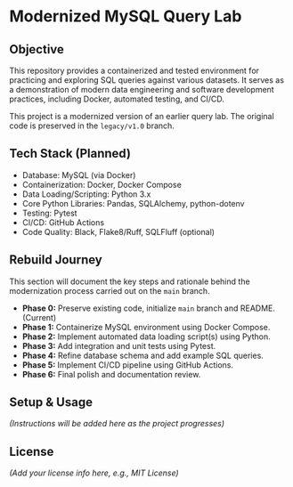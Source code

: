 # Modernized MySQL Query Lab

## Objective

This repository provides a containerized and tested environment for practicing and exploring SQL queries against various datasets. It serves as a demonstration of modern data engineering and software development practices, including Docker, automated testing, and CI/CD.

This project is a modernized version of an earlier query lab. The original code is preserved in the `legacy/v1.0` branch.

## Tech Stack (Planned)

* Database: MySQL (via Docker)
* Containerization: Docker, Docker Compose
* Data Loading/Scripting: Python 3.x
* Core Python Libraries: Pandas, SQLAlchemy, python-dotenv
* Testing: Pytest
* CI/CD: GitHub Actions
* Code Quality: Black, Flake8/Ruff, SQLFluff (optional)

## Rebuild Journey

This section will document the key steps and rationale behind the modernization process carried out on the `main` branch.

* **Phase 0:** Preserve existing code, initialize `main` branch and README. (Current)
* **Phase 1:** Containerize MySQL environment using Docker Compose.
* **Phase 2:** Implement automated data loading script(s) using Python.
* **Phase 3:** Add integration and unit tests using Pytest.
* **Phase 4:** Refine database schema and add example SQL queries.
* **Phase 5:** Implement CI/CD pipeline using GitHub Actions.
* **Phase 6:** Final polish and documentation review.

## Setup & Usage

*(Instructions will be added here as the project progresses)*

## License

*(Add your license info here, e.g., MIT License)*
